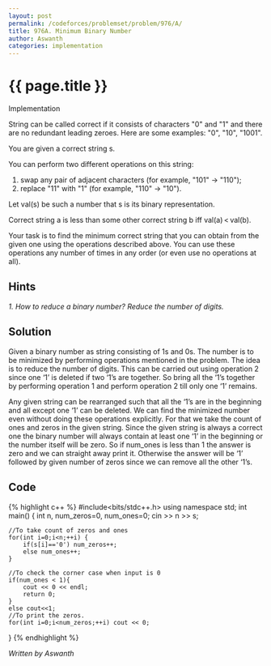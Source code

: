 ```yaml
---
layout: post
permalink: /codeforces/problemset/problem/976/A/
title: 976A. Minimum Binary Number
author: Aswanth
categories: implementation
---
```


{{ page.title }}
================

<span class="tag-boxed">Implementation</span>

String can be called correct if it consists of characters "0" and "1" and there are no redundant leading zeroes. Here are some examples: "0", "10", "1001".

You are given a correct string s.

You can perform two different operations on this string:
1. swap any pair of adjacent characters (for example, "101" &rarr; "110");
2. replace "11" with "1" (for example, "110" &rarr; "10"). 

Let val(s) be such a number that s is its binary representation.

Correct string a is less than some other correct string b iff val(a) < val(b).

Your task is to find the minimum correct string that you can obtain from the given one using the operations described above. You can use these operations any number of times in any order (or even use no operations at all).

Hints
-----

*1. How to reduce a binary number? Reduce the number of digits.*

Solution
--------

Given a binary number as string consisting of 1s and 0s. The number is to be minimized by performing operations mentioned in the problem. The idea is to reduce the number of digits. This can be carried out using operation 2 since one ‘1’ is deleted if two ‘1’s are together. So bring all the ‘1’s together by performing operation 1 and perform operation 2 till only one ‘1’ remains. 

Any given string can be rearranged such that all the ‘1’s are in the beginning and all except one ‘1’ can be deleted. We can find the minimized number even without doing these operations explicitly. For that we take the count of ones and zeros in the given string. Since the given string is always a correct one the binary number will always contain at least one ‘1’ in the beginning or the number itself will be zero. So if num_ones is less than 1 the answer is zero and we can straight away print it. Otherwise the answer will be ‘1’ followed by given number of zeros since we can remove all the other ‘1’s.

Code
----

{% highlight c++ %}
#include<bits/stdc++.h>
using namespace std;
int main() {
    int n, num_zeros=0, num_ones=0;
    cin >> n >> s;
    
    //To take count of zeros and ones
    for(int i=0;i<n;++i) {
        if(s[i]=='0') num_zeros++;
        else num_ones++;
    }
    
    //To check the corner case when input is 0
    if(num_ones < 1){
        cout << 0 << endl;
        return 0;
    }
    else cout<<1;
    //To print the zeros.
    for(int i=0;i<num_zeros;++i) cout << 0;
}
{% endhighlight %}

*Written by Aswanth*
